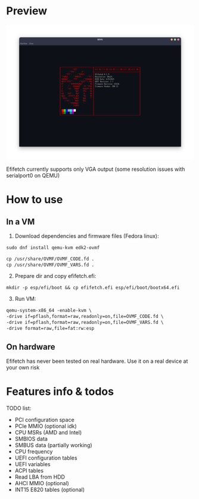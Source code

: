 # Preview
![Preview error](https://github.com/yaroslav957/efifetch/blob/master/previews/v0.1.9.0.png)

Efifetch currently supports only VGA output (some resolution issues with serialport0 on QEMU)

# How to use

## In a VM
1. Download dependencies and firmware files (Fedora linux):
```
sudo dnf install qemu-kvm edk2-ovmf
```

```
cp /usr/share/OVMF/OVMF_CODE.fd .
cp /usr/share/OVMF/OVMF_VARS.fd .
```

2. Prepare dir and copy efifetch.efi:
```
mkdir -p esp/efi/boot && cp efifetch.efi esp/efi/boot/bootx64.efi
```

3. Run VM:
```
qemu-system-x86_64 -enable-kvm \
-drive if=pflash,format=raw,readonly=on,file=OVMF_CODE.fd \
-drive if=pflash,format=raw,readonly=on,file=OVMF_VARS.fd \
-drive format=raw,file=fat:rw:esp
```

## On hardware

Efifetch has never been tested on real hardware. Use it on a real device at your own risk

# Features info & todos

TODO list:
- PCI configuration space 
- PCIe MMIO (optional idk)
- CPU MSRs (AMD and Intel)
- SMBIOS data
- SMBUS data (partially working)
- CPU frequency
- UEFI configuration tables
- UEFI variables
- ACPI tables
- Read LBA from HDD
- AHCI MMIO (optional)
- INT15 E820 tables (optional)
